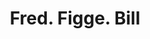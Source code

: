 ---
doi: 10.7916/D8KM0PXW
date_other: '1890'
date_other_textual: 1890-1899
form: printed ephemera
genre:
- Invoices
name:
- Fred. Figge
object_in_context_url: https://biggert.cul.columbia.edu/items/view/ave_biggert_00854
subject_hierarchical_geographic:
- New York, New York, United States
subject_name:
- Fred. Figge
title: Fred. Figge. Bill
sort_title: Fred. Figge. Bill
call_number: ave_biggert_00854
coordinates:
- 40.69277777777778,-73.99027777777778
pid: ave_biggert_00854
identifiers: ave_biggert_00854
canvas_id: ldpd:396126
permalink: "/items/ave_biggert_00854/"
layout: iiif-image-page
---